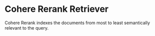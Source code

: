 # Cohere Rerank Retriever

Cohere Rerank indexes the documents from most to least semantically relevant to the query.
